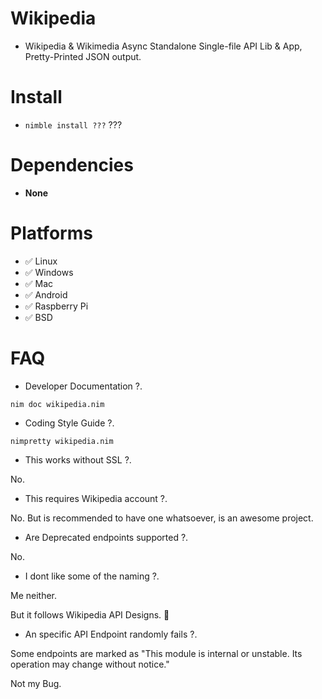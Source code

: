 # Wikipedia

- Wikipedia & Wikimedia Async Standalone Single-file API Lib & App, Pretty-Printed JSON output.


# Install

- `nimble install ???` ???


# Dependencies

- **None**


# Platforms

- ✅ Linux
- ✅ Windows
- ✅ Mac
- ✅ Android
- ✅ Raspberry Pi
- ✅ BSD


# FAQ

- Developer Documentation ?.

`nim doc wikipedia.nim`

- Coding Style Guide ?.

`nimpretty wikipedia.nim`

- This works without SSL ?.

No.

- This requires Wikipedia account ?.

No. But is recommended to have one whatsoever, is an awesome project.

- Are Deprecated endpoints supported ?.

No.

- I dont like some of the naming ?.

Me neither.

But it follows Wikipedia API Designs. 🤷‍

- An specific API Endpoint randomly fails ?.

Some endpoints are marked as "This module is internal or unstable. Its operation may change without notice."

Not my Bug.
